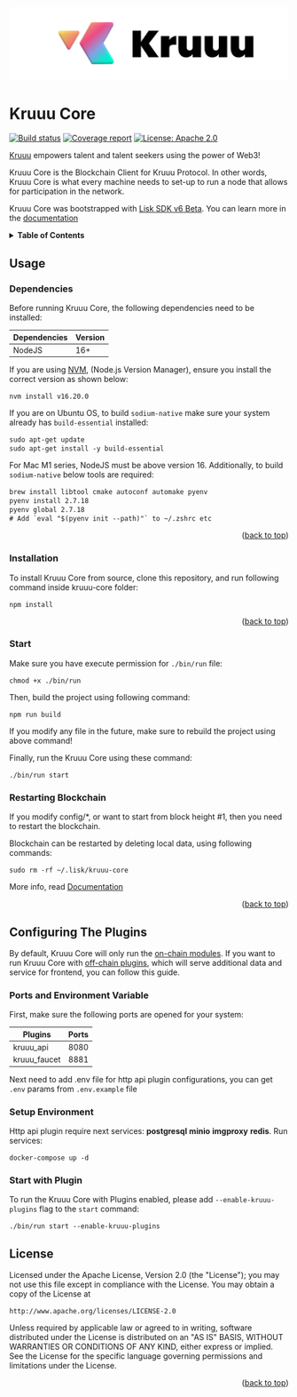 <a name="readme-top"></a>

![Logo](./docs/assets/banner.jpg)

# Kruuu Core

[![Build status](https://img.shields.io/gitlab/pipeline-status/kruuu1/kruuu-core)](https://gitlab.com/kruuu1/kruuu-core/-/pipelines/latest)
[![Coverage report](https://gitlab.com/kruuu1/kruuu-core/badges/main/coverage.svg?job=test)](http://kruuu1.gitlab.io/kruuu-core)
[![License: Apache 2.0](https://img.shields.io/gitlab/license/kruuu1/kruuu-core?color=green)](http://www.apache.org/licenses/LICENSE-2.0)

[Kruuu](https://www.kruuu.com/) empowers talent and talent seekers using the power of Web3!

Kruuu Core is the Blockchain Client for Kruuu Protocol. In other words, Kruuu Core is what every machine needs to set-up to run a node that allows for participation in the network.

Kruuu Core was bootstrapped with [Lisk SDK v6 Beta](https://github.com/LiskHQ/lisk-sdk). You can learn more in the [documentation](https://lisk.com/documentation/beta/index.html)

<!-- TABLE OF CONTENTS -->
<details>
   <summary><strong>Table of Contents</strong></summary>
   <ol>
      <li>
         <a href="#kruuu-core">About The Project</a>
      </li>
      <li>
         <a href="#usage">Usage</a>
         <ul>
            <li><a href="#dependencies">Dependencies</a></li>
            <li><a href="#installation">Installation</a></li>
            <li><a href="#start">Start</a></li>
         </ul>
      </li>
      <li><a href="#license">License</a></li>
   </ol>
</details>

<!-- USAGE -->

## Usage

### Dependencies

Before running Kruuu Core, the following dependencies need to be installed:

| Dependencies | Version |
| ------------ | ------- |
| NodeJS       | 16+     |

If you are using [NVM](https://github.com/nvm-sh/nvm), (Node.js Version Manager), ensure you install the correct version as shown below:

```
nvm install v16.20.0
```

If you are on Ubuntu OS, to build `sodium-native` make sure your system already has `build-essential` installed:

```
sudo apt-get update
sudo apt-get install -y build-essential
```

For Mac M1 series, NodeJS must be above version 16. Additionally, to build `sodium-native` below tools are required:

```
brew install libtool cmake autoconf automake pyenv
pyenv install 2.7.18
pyenv global 2.7.18
# Add `eval "$(pyenv init --path)"` to ~/.zshrc etc
```

<p align="right">(<a href="#readme-top">back to top</a>)</p>

### Installation

To install Kruuu Core from source, clone this repository, and run following command inside kruuu-core folder:

```
npm install
```

<p align="right">(<a href="#readme-top">back to top</a>)</p>

### Start

Make sure you have execute permission for `./bin/run` file:

```
chmod +x ./bin/run
```

Then, build the project using following command:

```
npm run build
```

If you modify any file in the future, make sure to rebuild the project using above command!

Finally, run the Kruuu Core using these command:

```
./bin/run start
```

### Restarting Blockchain

If you modify config/\*, or want to start from block height #1, then you need to restart the blockchain.

Blockchain can be restarted by deleting local data, using following commands:

```
sudo rm -rf ~/.lisk/kruuu-core
```

More info, read [Documentation](https://lisk.com/documentation/beta/build-blockchain/create-blockchain-client.html)

<p align="right">(<a href="#readme-top">back to top</a>)</p>

<!-- CONFIGURING THE PLUGINS -->

## Configuring The Plugins

By default, Kruuu Core will only run the [on-chain modules](https://gitlab.com/kruuu1/kruuu-core/-/tree/main/src/app/modules). If you want to run Kruuu Core with [off-chain plugins](https://gitlab.com/kruuu1/kruuu-core/-/tree/main/src/app/plugins), which will serve additional data and service for frontend, you can follow this guide.

### Ports and Environment Variable

First, make sure the following ports are opened for your system:

| Plugins      | Ports |
| ------------ | ----- |
| kruuu_api    | 8080  |
| kruuu_faucet | 8881  |

Next need to add .env file for http api plugin configurations, you can get `.env` params from `.env.example` file

### Setup Environment

Http api plugin require next services: **postgresql** **minio** **imgproxy** **redis**.
Run services:

```
docker-compose up -d
```

### Start with Plugin

To run the Kruuu Core with Plugins enabled, please add `--enable-kruuu-plugins` flag to the `start` command:

```
./bin/run start --enable-kruuu-plugins
```

<!-- LICENSE -->

## License

Licensed under the Apache License, Version 2.0 (the "License");
you may not use this file except in compliance with the License.
You may obtain a copy of the License at

    http://www.apache.org/licenses/LICENSE-2.0

Unless required by applicable law or agreed to in writing, software
distributed under the License is distributed on an "AS IS" BASIS,
WITHOUT WARRANTIES OR CONDITIONS OF ANY KIND, either express or implied.
See the License for the specific language governing permissions and
limitations under the License.

<p align="right">(<a href="#readme-top">back to top</a>)</p>
